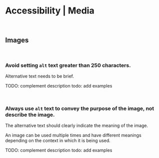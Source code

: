 # Accessibility | Media
<br>


## Images
<br>


### Avoid setting `alt` text greater than 250 characters.

Alternative text needs to be brief.

TODO: complement description
todo: add examples

<br>


### Always use `alt` text to convey the purpose of the image, not describe the image.

The alternative text should clearly indicate the meaning of the image.

An image can be used multiple times and have different meanings depending on the context in which it is being used.

TODO: complement description
todo: add examples

<br>
